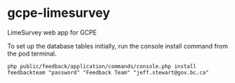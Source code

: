 # gcpe-limesurvey
LimeSurvey web app for GCPE

To set up the database tables initially, run the console install command from the pod terminal.

```
php public/feedback/application/commands/console.php install feedbackteam "password" "Feedback Team" "jeff.stewart@gov.bc.ca"
```